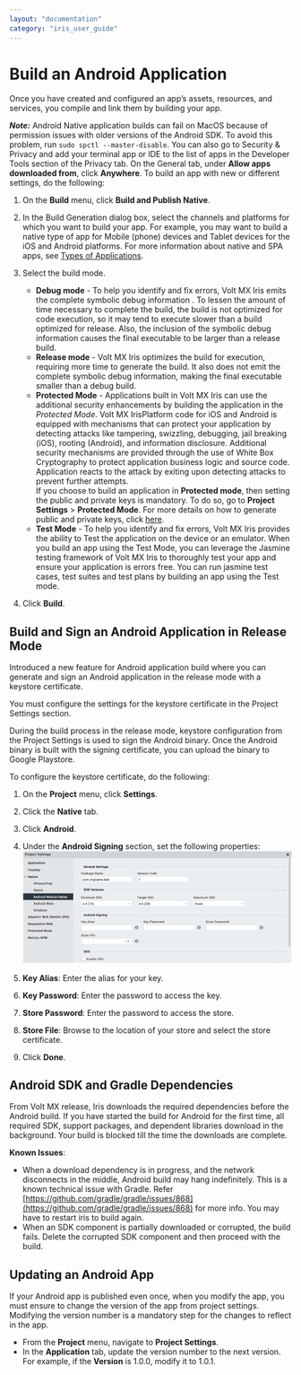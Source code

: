 ```yaml
---
layout: "documentation"
category: "iris_user_guide"
---
```

                         


Build an Android Application
============================

Once you have created and configured an app’s assets, resources, and services, you compile and link them by building your app.

**_Note:_** Android Native application builds can fail on MacOS because of permission issues with older versions of the Android SDK. To avoid this problem, run `sudo spctl --master-disable`. You can also go to Security & Privacy and add your terminal app or IDE to the list of apps in the Developer Tools section of the Privacy tab. On the General tab, under **Allow apps downloaded from**, click **Anywhere**. 
To build an app with new or different settings, do the following:

1.  On the **Build** menu, click **Build and Publish Native**.
2.  In the Build Generation dialog box, select the channels and platforms for which you want to build your app. For example, you may want to build a native type of app for Mobile (phone) devices and Tablet devices for the iOS and Android platforms. For more information about native and SPA apps, see [Types of Applications](TypesOfApplications.html).
3.  Select the build mode.

    *   **Debug mode** \- To help you identify and fix errors, Volt MX Iris emits the complete symbolic debug information . To lessen the amount of time necessary to complete the build, the build is not optimized for code execution, so it may tend to execute slower than a build optimized for release. Also, the inclusion of the symbolic debug information causes the final executable to be larger than a release build.
    *   **Release mode** - Volt MX Iris optimizes the build for execution, requiring more time to generate the build. It also does not emit the complete symbolic debug information, making the final executable smaller than a debug build.
    *   **Protected Mode** \- Applications built in Volt MX Iris can use the additional security enhancements by building the application in the _Protected Mode_. Volt MX IrisPlatform code for iOS and Android is equipped with mechanisms that can protect your application by detecting attacks like tampering, swizzling, debugging, jail breaking (iOS), rooting (Android), and information disclosure. Additional security mechanisms are provided through the use of White Box Cryptography to protect application business logic and source code. Application reacts to the attack by exiting upon detecting attacks to prevent further attempts.  
    If you choose to build an application in **Protected mode**, then setting the public and private keys is mandatory. To do so, go to **Project Settings** > **Protected Mode**. For more details on how to generate public and private keys, click [here](ApplicationSecurity.html#rsa-key-pair-generation-encryption-and-usage).
    *   **Test Mode** - To help you identify and fix errors, Volt MX Iris provides the ability to Test the application on the device or an emulator. When you build an app using the Test Mode, you can leverage the Jasmine testing framework of Volt MX Iris to thoroughly test your app and ensure your application is errors free. You can run jasmine test cases, test suites and test plans by building an app using the Test mode.

4.  Click **Build**.

Build and Sign an Android Application in Release Mode
-----------------------------------------------------

Introduced a new feature for Android application build where you can generate and sign an Android application in the release mode with a keystore certificate.

You must configure the settings for the keystore certificate in the Project Settings section.

During the build process in the release mode, keystore configuration from the Project Settings is used to sign the Android binary. Once the Android binary is built with the signing certificate, you can upload the binary to Google Playstore.

To configure the keystore certificate, do the following:

1.  On the **Project** menu, click **Settings**.
2.  Click the **Native** tab.
3.  Click **Android**.
4.  Under the **Android Signing** section, set the following properties:  
    ![](Resources/Images/Android_Build_Release_649x396.png)
5.  **Key Alias**: Enter the alias for your key.  
    
6.  **Key Password**: Enter the password to access the key.
7.  **Store Password**: Enter the password to access the store.
8.  **Store File**: Browse to the location of your store and select the store certificate.
9.  Click **Done**.
    

Android SDK and Gradle Dependencies
-----------------------------------

From Volt MX release, Iris downloads the required dependencies before the Android build. If you have started the build for Android for the first time, all required SDK, support packages, and dependent libraries download in the background. Your build is blocked till the time the downloads are complete.

**Known Issues**:

*   When a download dependency is in progress, and the network disconnects in the middle, Android build may hang indefinitely. This is a known technical issue with Gradle. Refer [https://github.com/gradle/gradle/issues/868](https://github.com/gradle/gradle/issues/868) for more info. You may have to restart iris to build again.
*   When an SDK component is partially downloaded or corrupted, the build fails. Delete the corrupted SDK component and then proceed with the build.

Updating an Android App
-----------------------

If your Android app is published even once, when you modify the app, you must ensure to change the version of the app from project settings. Modifying the version number is a mandatory step for the changes to reflect in the app.

*   From the **Project** menu, navigate to **Project Settings**.
*   In the **Application** tab, update the version number to the next version. For example, if the **Version** is 1.0.0, modify it to 1.0.1.
